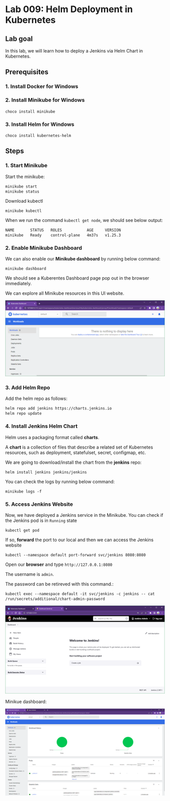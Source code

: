 # Lab 009: Helm Deployment in Kubernetes

## Lab goal

In this lab, we will learn how to deploy a Jenkins via Helm Chart in Kubernetes.

## Prerequisites

### 1. Install Docker for Windows

### 2. Install Minikube for Windows

`choco install minikube`

<!--
[Minikube official website](https://minikube.sigs.k8s.io/docs/start/)
-->

### 3. Install Helm for Windows

`choco install kubernetes-helm`

<!--
> ref: <https://helm.sh/docs/intro/install/>

```dos
curl https://raw.githubusercontent.com/kubernetes/helm/master/scripts/get-helm-3 > get_helm.sh
chmod 700 get_helm.sh
./get_helm.sh
```
-->

## Steps

### 1. Start Minikube

Start the minikube:

```dos
minikube start
minikube status
```

Download kubectl

<!--
[k8s official website](https://kubernetes.io/docs/tasks/tools/)
-->

```dos
minikube kubectl
```

<!--
alias k="kubectl"
-->

When we run the command `kubectl get node`, we should see below output:

```dos
NAME       STATUS   ROLES           AGE     VERSION
minikube   Ready    control-plane   4m37s   v1.25.3
```

### 2. Enable Minikube Dashboard

We can also enable our **Minikube dashboard** by running below command:

```dos
minikube dashboard
```

We should see a Kuberentes Dashboard page pop out in the browser immediately.

We can explore all Minikube resources in this UI website.

![1680473274654](image/01_YN_WindowsOnly/1680473274654.png)

### 3. Add Helm Repo

<!--
Clean up:

```dos
helm uninstall jenkins
helm repo remove jenkins
helm repo list
```

-->

Add the helm repo as follows:

```dos
helm repo add jenkins https://charts.jenkins.io
helm repo update
```

### 4. Install Jenkins Helm Chart

Helm uses a packaging format called **charts**.

A **chart** is a collection of files that describe a related set of Kubernetes resources, such as deployment, statefulset, secret, configmap, etc.

We are going to download/install the chart from the **jenkins** repo:

```dos
helm install jenkins jenkins/jenkins 
```

You can check the logs by running below command:

```dos
minikube logs -f
```

### 5. Access Jenkins Website

Now, we have deployed a Jenkins service in the Minikube. You can check if the Jenkins pod is in `Running` state

```dos
kubectl get pod
```

If so, **forward** the port to our local and then we can access the Jenkins website

```dos
kubectl --namespace default port-forward svc/jenkins 8080:8080
```

Open our **browser** and type `http://127.0.0.1:8080`

<!--
`http://0.0.0.0:8080`
-->

The username is `admin`.

The password can be retireved with this command.:

```dos
kubectl exec --namespace default -it svc/jenkins -c jenkins -- cat /run/secrets/additional/chart-admin-password
```

<!--
```bash
kubectl exec --namespace default -it svc/jenkins -c jenkins -- /bin/cat /run/secrets/additional/chart-admin-password && echo
```

PS C:\devbox> kubectl exec --namespace default -it svc/jenkins -c jenkins -- cat /run/secrets/additional/chart-admin-password
1J9EViPpHcvFrF0dLSQrSc
-->

![1680473696584](image/01_YN_WindowsOnly/1680473696584.png)

Minikue dashboard:

![1680473511041](image/01_YN_WindowsOnly/1680473511041.png)

<!--

# Create Your Own Helm Chart

In above lab, we went through the steps to deploy an app via Helm Chart in K8s. In practical, we may need to create our own helm chart to deploy our own developed code.In the following article, we will create a **customized helm chart** and store it in the **GitHub page**.

## 1. Create our own Github repo

You can refer to [here](https://docs.github.com/en/get-started/quickstart/create-a-repo) for how to **create a repo** in the Github.

## 2. Create a Helm Chart

In our repo created above, run below commands to **create a Helm Chart**

```
mkdir helm-charts
cd helm-charts
helm create test-service
```

Then we will see a folder `test-service` is created. Below is the structure in the folder

```
$ tree test-service/
test-service/
├── charts
├── Chart.yaml
├── templates
│   ├── deployment.yaml
│   ├── _helpers.tpl
│   ├── hpa.yaml
│   ├── ingress.yaml
│   ├── NOTES.txt
│   ├── serviceaccount.yaml
│   ├── service.yaml
│   └── tests
│       └── test-connection.yaml
└── values.yaml

```

**charts:** Charts that this chart depends on. You can define the **dependencies** in `Chart.yaml`</br>
**Chart.yaml:** Information about our chart</br>
**templates:** All template manifest files</br>
**values.yaml:** The default values for our templates</br>
You can modify this Helm Chart files as we need.

## 3. Package and upload our Helm Chart

You need to package our Helm Chart into `tgz` file and upload to the Github.

```dos
helm package test-service
```

The `tgz` file should be generated

```dos
$ ls
test-service  test-service-0.1.0.tgz
```

Create the `index.yaml` file

```dos
helm repo index --url https://<your_github_account>.github.io/<repo_name> ./

# i.g.
helm repo index --url https://devops2021.github.io/devopsdaydayup ./
$ ls
index.yaml  test-service  test-service-0.1.0.tgz
```

Create a `docs` in the root directory and move both `index.yaml` and `test-service-0.1.0.tgz` into it

```dos
cd ..
mkdir docs
mv helm-charts/{index.yaml,test-service-0.1.0.tgz} docs
```

**Commit** the changes to our Github repo

```dos
git add .
git commit -m "Helm Chart"
git push
```

## 4. Create Github Pages

In order to make our `tgz` downloadable from our Github site, we need to enable our Github Pages. </br>
a. Go to our Github site and head into **our repo** which is planning to be used to hold our Helm Chart.</br>
b. Go to **"Settings"** and click "Pages" in the left lane. </br>
c. In the **Branch** section, select "main" and "/docs". </br>
d. Click "Save" to apply the change. </br>
Once the Github Page is setup, we should be able to download the `tgz` file from the site. The URL should be like `https://<your_github_username>.github.io/<your_repo_name>`
![github_page](images/github_page.jpg)

## 5. Deploy our own Helm Chart

Now we are ready to deploy our own created Helm Chart! </br>
**Add the Helm repository** locally

```
helm repo add myrepo https://<your_github_username>.github.io/<your_repo_name>

# i.g.
$ helm repo add myrepo https://devops2021.github.io/devopsdaydayup
"myrepo" has been added to our repositories
```

**Install** this Helm Chart into our Minikube

```
helm install test-service myrepo/test-service
```

You should see below **output** once the deployment is successful

```dos
NAME: test-service
LAST DEPLOYED: Sat Dec 10 19:52:20 2022
NAMESPACE: default
STATUS: deployed
REVISION: 1
NOTES:
1. Get the application URL by running these commands:
  export POD_NAME=$(kubectl get pods --namespace default -l "app.kubernetes.io/name=test-service,app.kubernetes.io/instance=test-service" -o jsonpath="{.items[0].metadata.name}")
  export CONTAINER_PORT=$(kubectl get pod --namespace default $POD_NAME -o jsonpath="{.spec.containers[0].ports[0].containerPort}")
  echo "Visit http://127.0.0.1:8080 to use our application"
  kubectl --namespace default port-forward $POD_NAME 8080:$CONTAINER_PORT
```
-->

